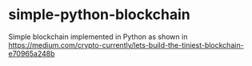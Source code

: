 # simple-python-blockchain
Simple blockchain implemented in Python as shown in https://medium.com/crypto-currently/lets-build-the-tiniest-blockchain-e70965a248b
